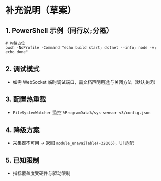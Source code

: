 # 补充说明（草案）

## 1. PowerShell 示例（同行以`;`分隔）
```
# 构建占位
pwsh -NoProfile -Command "echo build start; dotnet --info; node -v; echo done"
```

## 2. 调试模式
- 如需 WebSocket 临时调试端口，需文档声明用途与关闭方法（默认关闭）

## 3. 配置热重载
- `FileSystemWatcher` 监控 `%ProgramData%/sys-sensor-v3/config.json`

## 4. 降级方案
- 采集器不可用 → 返回 `module_unavailable(-32005)`，UI 适配

## 5. 已知限制
- 指标覆盖度受硬件与驱动限制
